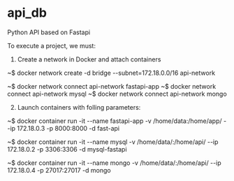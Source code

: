 # api_db
Python API based on Fastapi 

To execute a project, we must:

1. Create a network in Docker and attach containers

~$ docker network create -d bridge --subnet=172.18.0.0/16  api-network

~$ docker network connect api-network fastapi-app
~$ docker network connect api-network mysql 
~$ docker network connect api-network mongo 


2. Launch containers with folling parameters:

~$ docker container run -it --name fastapi-app -v /home/data:/home/app/ --ip 172.18.0.3 -p 8000:8000 -d fast-api

~$ docker container run -it --name mysql -v /home/data/:/home/api/ --ip 172.18.0.2 -p 3306:3306 -d mysql-fastapi

~$ docker container run -it --name mongo -v /home/data/:/home/api/ --ip 172.18.0.4 -p 27017:27017 -d mongo
